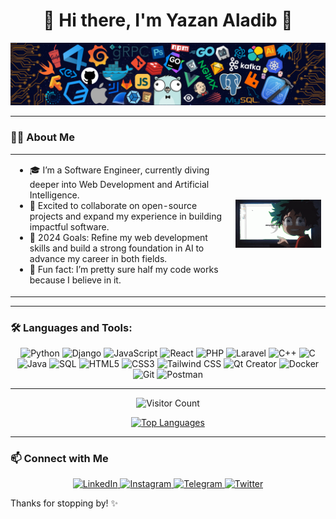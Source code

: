 <div align="center">
  <h1>🌟 Hi there, I'm Yazan Aladib 🌟</h1>
  <img src="./media/wb.png" alt="Introductory Photo" width=full/>
</div>

---

### 👨‍💻 About Me 

<table>
  <tr>
    <td width="70%">
      <ul>
        <li>🎓 I’m a Software Engineer, currently diving deeper into Web Development and Artificial Intelligence.</li>
        <li>🌱 Excited to collaborate on open-source projects and expand my experience in building impactful software.</li>
        <li>🎯 2024 Goals: Refine my web development skills and build a strong foundation in AI to advance my career in both fields.</li>
        <li>🧩 Fun fact: I’m pretty sure half my code works because I believe in it.</li>
      </ul>
    </td>
    <td width="30%">
      <img src="./media/midoriya.gif" width="250" alt="Welcome gif" />
    </td>
  </tr>
</table>

---

### 🛠️ Languages and Tools:
<div align="center">
  <img src="https://cdn.jsdelivr.net/gh/devicons/devicon/icons/python/python-original.svg" width="40" height="40" alt="Python" />
  <img src="https://cdn.jsdelivr.net/gh/devicons/devicon/icons/django/django-plain.svg" width="40" height="40" alt="Django" />
  <img src="https://cdn.jsdelivr.net/gh/devicons/devicon/icons/javascript/javascript-original.svg" width="40" height="40" alt="JavaScript" />
  <img src="https://cdn.jsdelivr.net/gh/devicons/devicon/icons/react/react-original.svg" width="40" height="40" alt="React" />
  <img src="https://cdn.jsdelivr.net/gh/devicons/devicon/icons/php/php-original.svg" width="40" height="40" alt="PHP" />
  <img src="https://upload.wikimedia.org/wikipedia/commons/9/9a/Laravel.svg" width="40" height="40" alt="Laravel" />
  <img src="https://cdn.jsdelivr.net/gh/devicons/devicon/icons/cplusplus/cplusplus-original.svg" width="40" height="40" alt="C++" />
  <img src="https://cdn.jsdelivr.net/gh/devicons/devicon/icons/c/c-original.svg" width="40" height="40" alt="C" />
  <img src="https://cdn.jsdelivr.net/gh/devicons/devicon/icons/java/java-original.svg" width="40" height="40" alt="Java" />
  <img src="https://cdn.jsdelivr.net/gh/devicons/devicon/icons/mysql/mysql-original-wordmark.svg" width="40" height="40" alt="SQL" />
  <img src="https://cdn.jsdelivr.net/gh/devicons/devicon/icons/html5/html5-original.svg" width="40" height="40" alt="HTML5" />
  <img src="https://cdn.jsdelivr.net/gh/devicons/devicon/icons/css3/css3-original.svg" width="40" height="40" alt="CSS3" />
  <img src="https://upload.wikimedia.org/wikipedia/commons/d/d5/Tailwind_CSS_Logo.svg" width="40" height="40" alt="Tailwind CSS" />
  <img src="https://cdn.jsdelivr.net/gh/devicons/devicon/icons/qt/qt-original.svg" width="40" height="40" alt="Qt Creator" />
  <img src="https://cdn.jsdelivr.net/gh/devicons/devicon/icons/docker/docker-original.svg" width="40" height="40" alt="Docker" />
  <img src="https://cdn.jsdelivr.net/gh/devicons/devicon/icons/git/git-original.svg" width="40" height="40" alt="Git" />
  <img src="https://cdn.jsdelivr.net/gh/devicons/devicon/icons/postman/postman-original.svg" width="40" height="40" alt="Postman" />
</div>


---

<p align="center">
  <img src="https://komarev.com/ghpvc/?username=2yazan&style=flat-square&color=0ca4a5" alt="Visitor Count"/>
</p>

<p align="center">
  <a href="https://github.com/2yazan/2yazan">
    <img src="https://github-readme-stats.vercel.app/api/top-langs/?username=2yazan&layout=compact&langs_count=6&theme=radical&hide_border=true" alt="Top Languages"/>
  </a>
</p>


---

### 📫 Connect with Me
<div align="center">
  <a href="https://www.linkedin.com](https://www.linkedin.com/in/yazanaladib/" target="_blank">
    <img src="https://cdn.jsdelivr.net/gh/devicons/devicon/icons/linkedin/linkedin-original.svg" width="40" height="40" alt="LinkedIn" />
  </a>
  <a href="https://www.instagram.com/____yzn____" target="_blank">
    <img src="https://upload.wikimedia.org/wikipedia/commons/9/95/Instagram_logo_2022.svg" width="40" height="40" alt="Instagram" />
  </a>
  <a href="https://t.me/yazanru20" target="_blank">
    <img src="https://upload.wikimedia.org/wikipedia/commons/6/62/Telegram_logo_icon.svg" width="40" height="40" alt="Telegram" />
  </a>
    <a href="https://twitter.com" target="_blank">
    <img src="https://cdn.jsdelivr.net/gh/devicons/devicon/icons/twitter/twitter-original.svg" width="40" height="40" alt="Twitter" />
  </a>
</div>

Thanks for stopping by! ✨
